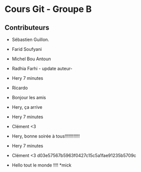 # Cours Git - Groupe B

## Contributeurs
* Sébastien Guillon.

* Farid Soufyani
* Michel Bou Antoun
* Radhia Farhi - update auteur-
* Hery 7 minutes
* Ricardo
* Bonjour les amis
* Hery, ça arrive
* Hery 7 minutes
* Clément <3
* Hery, bonne soirée à tous!!!!!!!!!!!!
* Hery 7 minutes
* Clément <3
 d03e57567b5963f0427c15c5a1fae91235b5709c
* Hello tout le monde !!!!
*mick
